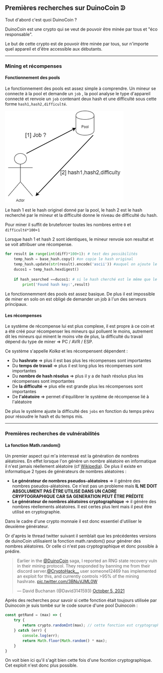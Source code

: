 ## Premières recherches sur DuinoCoin ᕲ 

Tout d'abord c'est quoi DuinoCoin ? 

DuinoCoin est une crypto qui se veut de pouvoir être minée par tous et "éco responsable".

Le but de cette crypto est de pouvoir être minée par tous, sur n'importe quel appareil et d'être accessible aux débutants.

---

### Mining et récompenses

#### Fonctionnement des pools

Le fonctionnement des pools est assez simple à comprendre.
Un mineur se connecte à la pool et demande un `job` , la pool analyse le type d'appareil connecté et renvoie un `job` contenant deux hash et une difficulté sous cette forme `hash1,hash2,difficulté`.

![Pool fonctionnement](/img/test1.png)

Le hash 1 est le hash originel donné par la pool, le hash 2 est le hash recherché par le mineur et la difficulté donne le niveau de difficulté du hash.

Pour miner il suffit de bruteforcer toutes les nombres entre `0` et `difficulté*100+1` 

Lorsque hash 1 et hash 2 sont identiques, le mineur renvoie son resultat et se voit attribuer une récompense.

```python 
for result in range(int(diff)*100+1): # test des possibilités
    temp_hash = base_hash.copy() #on copie le hash original
    temp_hash.update(str(result).encode('ascii')) #auquel on ajoute le nombre actuel
    ducos1 = temp_hash.hexdigest()

    if hash_searched ==ducos1: # si le hash cherché est le même que le hash généré alors on a trouvé
        print('Found hash key:',result) 
```

Le fonctionnemment des pools est assez basique. De plus il est impossible de miner en solo on est obligé de demander un job à l'un des serveurs principaux.

#### Les récompenses

Le système de récompense lui est plus complexe, il est propre à ce coin et a été créé pour récompenser les mineurs qui polluent le moins, autrement dit les mineurs qui minent le moins vite de plus, la difficulté du travail dépend du type de miner ⇒ PC / AVR / ESP.

Ce système s'appelle *Kolka* et les récompensent dépendent :
- Du **hashrate** ⇒ plus il est bas plus les récompenses sont importantes
- Du **temps de travail** ⇒ plus il est long plus les récompenses sont importantes
- Du **nombre de hash résolus** ⇒ plus il y a de hash résolus plus les récompenses sont importantes
- De **la difficulté** ⇒ plus elle est grande plus les récompenses sont importantes
- De **l'aléatoire** ⇒ permet d'équilibrer le système de récompense lié à l'aléatoire

De plus le système ajuste la difficulté des `jobs` en fonction du temps prévu pour résoudre le hash et du temps mis.

---

### Premières recherches de vulnérabilités

#### La fonction Math.random() 

Un premier aspect qui m'a interressé est la génération de nombres aléatoires.
En effet lorsque l'on génère un nombre aléatoire en informatique il n'est jamais réellement aléatoire (cf [Wikipedia](https://fr.wikipedia.org/wiki/G%C3%A9n%C3%A9rateur_de_nombres_al%C3%A9atoires)).
De plus il existe en informatique 2 types de générateurs de nombres aléatoires :
- **Le générateur de nombres pseudos-aléatoires** ⇒ il génère des nombres pseudos-aléatoires. Ce n'est pas un probleme mais **IL NE DOIT ABSOLUMENT PAS ÊTRE UTILISE DANS UN CADRE CRYPTOGRAPHIQUE CAR SA GENERATION PEUT ÊTRE PRÉDITE**
- **Le générateur de nombres aléatoires cryptographique** ⇒ il génère des nombres réellements aléatoires. Il est certes plus lent mais il peut être utilisé en cryptographie.

Dans le cadre d'une crypto monnaie  il est donc essentiel d'utiliser le deuxième générateur.

Or d'après le thread twitter suivant il semblait que les précédentes versions de duinoCoin utilisaient la fonction math.random() pour générer des nombres aléatoires.
Or celle ci n'est pas cryptographique et donc possible à prédire.

<blockquote class="twitter-tweet" data-theme="dark"><p lang="en" dir="ltr">Earlier in the <a href="https://twitter.com/DuinoCoin?ref_src=twsrc%5Etfw">@DuinoCoin</a> saga, I reported an RNG state recovery vuln in their mining protocol. They responded by banning me from their discord server.<a href="https://twitter.com/CryptoHack__?ref_src=twsrc%5Etfw">@CryptoHack__</a> user someone12469 has implemented an exploit for this, and currently controls &gt;95% of the mining hashrate. <a href="https://t.co/3BNuVJML0W">pic.twitter.com/3BNuVJML0W</a></p>&mdash; David Buchanan (@David3141593) <a href="https://twitter.com/David3141593/status/1445361492979851267?ref_src=twsrc%5Etfw">October 5, 2021</a></blockquote> <script async src="https://platform.twitter.com/widgets.js" charset="utf-8"></script>

Après des recherches pour savoir si cette fonction était toujours utilisée par Duinocoin je suis tombé sur le code source d'une pool Duinocoin :

```javascript
const getRand = (max) => {
    try {
        return crypto.randomInt(max); // cette fonction est cryptographique
    } catch (err) {
        console.log(err);
        return Math.floor(Math.random() * max);
    }
}
```
On voit bien ici qu'il s'agit bien cette fois d'une focntion cryptographique. 
Cet exploit n'est donc plus possible. 